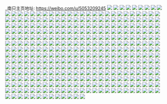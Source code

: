 _南只主页地址: https://weibo.com/u/5053209245 
![](https://wx4.sinaimg.cn/mw2000/005vYKyVly1h8bz9bv41wj31sc2ds4qq.jpg) 
![](https://wx4.sinaimg.cn/mw2000/005vYKyVly1h8bz99xvopj31sc2dshdt.jpg) 
![](https://wx4.sinaimg.cn/mw2000/005vYKyVly1h89ng5wpj4j32c0340hdv.jpg) 
![](https://wx4.sinaimg.cn/mw2000/005vYKyVly1h89ng7ipqwj32c03401kz.jpg) 
![](https://wx4.sinaimg.cn/mw2000/005vYKyVly1h7kkurerirj32c034du10.jpg) 
![](https://wx4.sinaimg.cn/mw2000/005vYKyVly1h7kkutzgo3j32c035pb2b.jpg) 
![](https://wx4.sinaimg.cn/mw2000/005vYKyVly1h5ttdnh9ncj31o0280npd.jpg) 
![](https://wx4.sinaimg.cn/mw2000/005vYKyVly1h5ttdoce82j32801o0qv5.jpg) 
![](https://wx4.sinaimg.cn/mw2000/005vYKyVly1h4bgzqyxiij32801o0e81.jpg) 
![](https://wx4.sinaimg.cn/mw2000/005vYKyVly1h493lw5nqkj31o02804qq.jpg) 
![](https://wx4.sinaimg.cn/mw2000/005vYKyVly1h493ltpba1j31o02801ky.jpg) 
![](https://wx4.sinaimg.cn/mw2000/005vYKyVly1h493lyq69dj31o02801ky.jpg) 
![](https://wx4.sinaimg.cn/mw2000/005vYKyVly1h3hz568sd8j31hc0u0drd.jpg) 
![](https://wx4.sinaimg.cn/mw2000/005vYKyVly1h1e08mchkgj30u0140tis.jpg) 
![](https://wx4.sinaimg.cn/mw2000/005vYKyVly1h1e08lwicxj30u014048h.jpg) 
![](https://wx4.sinaimg.cn/mw2000/005vYKyVly1h1e08mryg4j30u0140gvt.jpg) 
![](https://wx4.sinaimg.cn/mw2000/005vYKyVly1h1e08n90djj30u0140gvy.jpg) 
![](https://wx4.sinaimg.cn/mw2000/005vYKyVly1h0z28vi0xwj30u0140jvx.jpg) 
![](https://wx4.sinaimg.cn/mw2000/005vYKyVly1h0z28uv9b1j30u0140q7p.jpg) 
![](https://wx4.sinaimg.cn/mw2000/005vYKyVly1gzshrd2qjhj32c02c0qv6.jpg) 
![](https://wx4.sinaimg.cn/mw2000/005vYKyVly1gzshrb40kij31o0280kjl.jpg) 
![](https://wx4.sinaimg.cn/mw2000/005vYKyVly1gzshrfop6jj31o0280kjl.jpg) 
![](https://wx4.sinaimg.cn/mw2000/005vYKyVly1gzshsk5t18j32c02d4npe.jpg) 
![](https://wx4.sinaimg.cn/mw2000/005vYKyVly1gzkdjzkkwhj32801o07wi.jpg) 
![](https://wx4.sinaimg.cn/mw2000/005vYKyVly1gzkdjyqph9j31be0zjn9x.jpg) 
![](https://wx4.sinaimg.cn/mw2000/005vYKyVly1gzkdk07zobj31o0280x6p.jpg) 
![](https://wx4.sinaimg.cn/mw2000/005vYKyVly1gzkdk1mr3cj31o0280u0x.jpg) 
![](https://wx4.sinaimg.cn/mw2000/005vYKyVly1gzkdk2bxrrj31o02804qq.jpg) 
![](https://wx4.sinaimg.cn/mw2000/005vYKyVly1gzkdk30rtrj31o0280e81.jpg) 
![](https://wx4.sinaimg.cn/mw2000/005vYKyVly1gz8u9sxvioj31671kwb29.jpg) 
![](https://wx4.sinaimg.cn/mw2000/005vYKyVly1gz3p1htcafj31o0280b29.jpg) 
![](https://wx4.sinaimg.cn/mw2000/005vYKyVly1gygo352uj0j30zk1hcak2.jpg) 
![](https://wx4.sinaimg.cn/mw2000/005vYKyVly1gygo34oz9bj30zk1hcdoq.jpg) 
![](https://wx4.sinaimg.cn/mw2000/005vYKyVly1gygo35npv8j30zj1hbguv.jpg) 
![](https://wx4.sinaimg.cn/mw2000/005vYKyVly1gxztcavr7bj32c0340npf.jpg) 
![](https://wx4.sinaimg.cn/mw2000/005vYKyVly1gxdpdfb72nj31nz1nzhdt.jpg) 
![](https://wx4.sinaimg.cn/mw2000/005vYKyVly1gxdpdef0acj31o02807wi.jpg) 
![](https://wx4.sinaimg.cn/mw2000/005vYKyVly1gx9w932clnj31o0280u0x.jpg) 
![](https://wx4.sinaimg.cn/mw2000/005vYKyVly1gx52aa3vgwj31ho1zk1ky.jpg) 
![](https://wx4.sinaimg.cn/mw2000/005vYKyVly1gx52acoecgj32802z3kjn.jpg) 
![](https://wx4.sinaimg.cn/mw2000/005vYKyVly1gx52a88ijfj33402c0kjo.jpg) 
![](https://wx4.sinaimg.cn/mw2000/005vYKyVly1gx52afbywyj330u29m7wk.jpg) 
![](https://wx4.sinaimg.cn/mw2000/005vYKyVly1gwv6usr64oj32c02c0npd.jpg) 
![](https://wx4.sinaimg.cn/mw2000/005vYKyVly1gwv6utzufhj31o0280hdt.jpg) 
![](https://wx4.sinaimg.cn/mw2000/005vYKyVly1gwv6uqlqv7j32c0340b2a.jpg) 
![](https://wx4.sinaimg.cn/mw2000/005vYKyVly1gwswy4ljywj32c033zhdz.jpg) 
![](https://wx4.sinaimg.cn/mw2000/005vYKyVly1gwswy82hylj32c034bu12.jpg) 
![](https://wx4.sinaimg.cn/mw2000/005vYKyVly1gw0h23nniij31o0280b29.jpg) 
![](https://wx4.sinaimg.cn/mw2000/005vYKyVly1gvvcnur94nj30u0140n4k.jpg) 
![](https://wx4.sinaimg.cn/mw2000/005vYKyVly1gvvcnuia17j30u0140qaf.jpg) 
![](https://wx4.sinaimg.cn/mw2000/005vYKyVly1gvmrcutfk1j60zk1betlg02.jpg) 
![](https://wx4.sinaimg.cn/mw2000/005vYKyVly1gu2j29gv19j61o01o01kx02.jpg) 
![](https://wx4.sinaimg.cn/mw2000/005vYKyVly1gtvp25u3atj61o0280b2902.jpg) 
![](https://wx4.sinaimg.cn/mw2000/005vYKyVly1gtowjzetzjj61400u0ag302.jpg) 
![](https://wx4.sinaimg.cn/mw2000/005vYKyVly1gtowjzx8jsj617c0oeahn02.jpg) 
![](https://wx4.sinaimg.cn/mw2000/005vYKyVly1gtowk5231gj62c02c0hdt02.jpg) 
![](https://wx4.sinaimg.cn/mw2000/005vYKyVly1gtowk1wefbj60u013ygsc02.jpg) 
![](https://wx4.sinaimg.cn/mw2000/005vYKyVly1gtowk0vbtzj60u0140qbp02.jpg) 
![](https://wx4.sinaimg.cn/mw2000/005vYKyVly1gtowk0cu7mj60u0140ak202.jpg) 
![](https://wx4.sinaimg.cn/mw2000/005vYKyVly1gtowk35ovej60u00u0k7d02.jpg) 
![](https://wx4.sinaimg.cn/mw2000/005vYKyVly1gtowk18dxlj61400u0n1102.jpg) 
![](https://wx4.sinaimg.cn/mw2000/005vYKyVly1gtowk2gnztj60vc0vck1u02.jpg) 
![](https://wx4.sinaimg.cn/mw2000/005vYKyVly1gtdbs1xgcmj323u35sb2a.jpg) 
![](https://wx4.sinaimg.cn/mw2000/005vYKyVly1gt27nnsk5sj30vc15sqej.jpg) 
![](https://wx4.sinaimg.cn/mw2000/005vYKyVly1gt1pnte7z1j30vc15stj4.jpg) 
![](https://wx4.sinaimg.cn/mw2000/005vYKyVly1gswyrt9njhj32c0340qv5.jpg) 
![](https://wx4.sinaimg.cn/mw2000/005vYKyVly1gswyrmcv75j32c03401ky.jpg) 
![](https://wx4.sinaimg.cn/mw2000/005vYKyVly1gsvy78zr0uj60vc15stmb02.jpg) 
![](https://wx4.sinaimg.cn/mw2000/005vYKyVly1gsvy79t4tjj30vc15s7k0.jpg) 
![](https://wx4.sinaimg.cn/mw2000/005vYKyVly1gsund6bs1qj30vc15saqa.jpg) 
![](https://wx4.sinaimg.cn/mw2000/005vYKyVly1gsund5kzwfj30vc15sndv.jpg) 
![](https://wx4.sinaimg.cn/mw2000/005vYKyVly1gss9u4zx9bj30vc15sdp9.jpg) 
![](https://wx4.sinaimg.cn/mw2000/005vYKyVly1gss9u5moydj30vc15sai8.jpg) 
![](https://wx4.sinaimg.cn/mw2000/005vYKyVly1gsj7cdq77qj30vc15s4a5.jpg) 
![](https://wx4.sinaimg.cn/mw2000/005vYKyVly1gsj7cdar3jj30wi176wpr.jpg) 
![](https://wx4.sinaimg.cn/mw2000/005vYKyVly1gs9g2m6rn8j30vc15stg1.jpg) 
![](https://wx4.sinaimg.cn/mw2000/005vYKyVly1gs48w1hrs4j30zk0k0q9o.jpg) 
![](https://wx4.sinaimg.cn/mw2000/005vYKyVly1gs48w1qbsuj30u00u045x.jpg) 
![](https://wx4.sinaimg.cn/mw2000/005vYKyVly1gs48w28e45j32bz2bze81.jpg) 
![](https://wx4.sinaimg.cn/mw2000/005vYKyVly1gs48w33fh9j63402c0kjm02.jpg) 
![](https://wx4.sinaimg.cn/mw2000/005vYKyVly1grfgrigyamj32c03407wi.jpg) 
![](https://wx4.sinaimg.cn/mw2000/005vYKyVly1grfgrjj64ej32c03407wi.jpg) 
![](https://wx4.sinaimg.cn/mw2000/005vYKyVly1greigml2d1j60u0140ah602.jpg) 
![](https://wx4.sinaimg.cn/mw2000/005vYKyVly1grdbuovmjaj32c03404qp.jpg) 
![](https://wx4.sinaimg.cn/mw2000/005vYKyVly1grdbuqskrlj33402c0e81.jpg) 
![](https://wx4.sinaimg.cn/mw2000/005vYKyVly1grdbusna5uj32c03407wh.jpg) 
![](https://wx4.sinaimg.cn/mw2000/005vYKyVly1grcdm69pivj30vc15s135.jpg) 
![](https://wx4.sinaimg.cn/mw2000/005vYKyVly1grcdm57i9bj30qc1atdnn.jpg) 
![](https://wx4.sinaimg.cn/mw2000/005vYKyVly1grc5etc2znj31400u07ed.jpg) 
![](https://wx4.sinaimg.cn/mw2000/005vYKyVly1grc5etr0vtj31400u00vg.jpg) 
![](https://wx4.sinaimg.cn/mw2000/005vYKyVly1grb15uemrkj30vc15sh5y.jpg) 
![](https://wx4.sinaimg.cn/mw2000/005vYKyVly1grb15vixl2j32c0340h7t.jpg) 
![](https://wx4.sinaimg.cn/mw2000/005vYKyVly1grb15tbwgvj32c0340avs.jpg) 
![](https://wx4.sinaimg.cn/mw2000/005vYKyVly1grb15yuwkoj33402c0e82.jpg) 
![](https://wx4.sinaimg.cn/mw2000/005vYKyVly1gr0nltotyvj30u0140drp.jpg) 
![](https://wx4.sinaimg.cn/mw2000/005vYKyVly1gr0nlsf2i9j30u0140qfv.jpg) 
![](https://wx4.sinaimg.cn/mw2000/005vYKyVly1gqzeisbnw8j31400u0th8.jpg) 
![](https://wx4.sinaimg.cn/mw2000/005vYKyVly1gqzeitroznj31400u0110.jpg) 
![](https://wx4.sinaimg.cn/mw2000/005vYKyVly1gqzeiuzec3j31400u0tgx.jpg) 
![](https://wx4.sinaimg.cn/mw2000/005vYKyVly1gqykfs694nj32c0340npd.jpg) 
![](https://wx4.sinaimg.cn/mw2000/005vYKyVly1gqwvewm0oij30to1gqgzr.jpg) 
![](https://wx4.sinaimg.cn/mw2000/005vYKyVly1gqriy2k7rrj30vc0vcdnk.jpg) 
![](https://wx4.sinaimg.cn/mw2000/005vYKyVly1gqriy3t1ftj32c02c0b2a.jpg) 
![](https://wx4.sinaimg.cn/mw2000/005vYKyVly1gqriy29xwjj30vc0vcwpc.jpg) 
![](https://wx4.sinaimg.cn/mw2000/005vYKyVly1gqqai50umbj31400u0jwv.jpg) 
![](https://wx4.sinaimg.cn/mw2000/005vYKyVly1gqktp8airmj30vc15sqew.jpg) 
![](https://wx4.sinaimg.cn/mw2000/005vYKyVly1gqktp9mfjtj32c03407wh.jpg) 
![](https://wx4.sinaimg.cn/mw2000/005vYKyVly1gqa7tqj7lnj315s0vcwnx.jpg) 
![](https://wx4.sinaimg.cn/mw2000/005vYKyVly1gqa7tq7ojhj315s0vcajw.jpg) 
![](https://wx4.sinaimg.cn/mw2000/005vYKyVly1gq3ch6zc2pj32c0340hdw.jpg) 
![](https://wx4.sinaimg.cn/mw2000/005vYKyVly1gq3ch59e9qj32c0340hdw.jpg) 
![](https://wx4.sinaimg.cn/mw2000/005vYKyVly1gpw9h0ed8fj33402c0qv7.jpg) 
![](https://wx4.sinaimg.cn/mw2000/005vYKyVly1gpw9h72wsaj33402c01kz.jpg) 
![](https://wx4.sinaimg.cn/mw2000/005vYKyVly1gpvecueon4j30vc15sam0.jpg) 
![](https://wx4.sinaimg.cn/mw2000/005vYKyVly1gpsvswa623j315s0vctq6.jpg) 
![](https://wx4.sinaimg.cn/mw2000/005vYKyVly1gpsvt0c17fj315s0vc19e.jpg) 
![](https://wx4.sinaimg.cn/mw2000/005vYKyVly1gp6s1ywfxgj32c0340x6p.jpg) 
![](https://wx4.sinaimg.cn/mw2000/005vYKyVly1gp4osw9mdrj30wi15v142.jpg) 
![](https://wx4.sinaimg.cn/mw2000/005vYKyVly1gp4oswo5otj30wg15o13m.jpg) 
![](https://wx4.sinaimg.cn/mw2000/005vYKyVly1goyomyuikdj30u0140ql9.jpg) 
![](https://wx4.sinaimg.cn/mw2000/005vYKyVly1goyomzh5plj31400u016d.jpg) 
![](https://wx4.sinaimg.cn/mw2000/005vYKyVly1gox0ssa2i0j30vc15sdrp.jpg) 
![](https://wx4.sinaimg.cn/mw2000/005vYKyVly1gocixv36orj32ps1j0e81.jpg) 
![](https://wx4.sinaimg.cn/mw2000/005vYKyVly1go3gn2wduzj31400u0apk.jpg) 
![](https://wx4.sinaimg.cn/mw2000/005vYKyVly1go3gn3uke8j30u0140aik.jpg) 
![](https://wx4.sinaimg.cn/mw2000/005vYKyVly1go3gn22iakj30u0140ndf.jpg) 
![](https://wx4.sinaimg.cn/mw2000/005vYKyVly1go3gn5lzf7j31hc0u0gzo.jpg) 
![](https://wx4.sinaimg.cn/mw2000/005vYKyVly1gnxtpye3xjj30vc15s7ig.jpg) 
![](https://wx4.sinaimg.cn/mw2000/005vYKyVly1gnpj15ig98j32bk1qo4qp.jpg) 
![](https://wx4.sinaimg.cn/mw2000/005vYKyVly1gnpj1and3sj33402c0kjm.jpg) 
![](https://wx4.sinaimg.cn/mw2000/005vYKyVly1gnpj14docoj32c02c0kjl.jpg) 
![](https://wx4.sinaimg.cn/mw2000/005vYKyVly1gnpj18f7p5j33402c01ky.jpg) 
![](https://wx4.sinaimg.cn/mw2000/005vYKyVly1gnpj16k6ucj32c02c0kjl.jpg) 
![](https://wx4.sinaimg.cn/mw2000/005vYKyVly1gnh53crgm3j30u01404da.jpg) 
![](https://wx4.sinaimg.cn/mw2000/005vYKyVly1gnh53c7c2yj30u014016m.jpg) 
![](https://wx4.sinaimg.cn/mw2000/005vYKyVly1gnbyf29nlfj30vc15sh1f.jpg) 
![](https://wx4.sinaimg.cn/mw2000/005vYKyVly1gn2srjj3bwj33402c0hdy.jpg) 
![](https://wx4.sinaimg.cn/mw2000/005vYKyVly1gmwws380skj315s0vcqiu.jpg) 
![](https://wx4.sinaimg.cn/mw2000/005vYKyVly1gmwws3ww7oj315s0vcqio.jpg) 
![](https://wx4.sinaimg.cn/mw2000/005vYKyVly1gmphnm3jhuj30vc15sdq8.jpg) 
![](https://wx4.sinaimg.cn/mw2000/005vYKyVly1gmphnmcevyj30vc15sqe4.jpg) 
![](https://wx4.sinaimg.cn/mw2000/005vYKyVly1gmhyrxao36j31900u0n3b.jpg) 
![](https://wx4.sinaimg.cn/mw2000/005vYKyVly1gmef9oax6xj31o0280npd.jpg) 
![](https://wx4.sinaimg.cn/mw2000/005vYKyVly1gmbv4onbbnj32c035ou0z.jpg) 
![](https://wx4.sinaimg.cn/mw2000/005vYKyVly1gmbv4vfiowj33402c0hdv.jpg) 
![](https://wx4.sinaimg.cn/mw2000/005vYKyVly1gmbv4hmrbsj32c0354x6r.jpg) 
![](https://wx4.sinaimg.cn/mw2000/005vYKyVly1gm7irn2m69j315s15sncc.jpg) 
![](https://wx4.sinaimg.cn/mw2000/005vYKyVly1gm6ezmwlxqj30vc15san6.jpg) 
![](https://wx4.sinaimg.cn/mw2000/005vYKyVly1gm44mqx5btj31o0280qv5.jpg) 
![](https://wx4.sinaimg.cn/mw2000/005vYKyVly1gm0jb46qstj30vc15sqf3.jpg) 
![](https://wx4.sinaimg.cn/mw2000/005vYKyVly1gm0jb2cqcij33402c0npd.jpg) 
![](https://wx4.sinaimg.cn/mw2000/005vYKyVly1gm0jb4y23cj30vc15swun.jpg) 
![](https://wx4.sinaimg.cn/mw2000/005vYKyVly1gly7mne58gj32yo1o0kjm.jpg) 
![](https://wx4.sinaimg.cn/mw2000/005vYKyVly1glt30xgzw4j315s0vc46n.jpg) 
![](https://wx4.sinaimg.cn/mw2000/005vYKyVly1glt30xahlkj315s0vcjzh.jpg) 
![](https://wx4.sinaimg.cn/mw2000/005vYKyVly1glq2yv5rxdj30u0140jzv.jpg) 
![](https://wx4.sinaimg.cn/mw2000/005vYKyVly1glq2yw4a27j32c02c0b29.jpg) 
![](https://wx4.sinaimg.cn/mw2000/005vYKyVly1glq2ywxnnyj30u0140ah0.jpg) 
![](https://wx4.sinaimg.cn/mw2000/005vYKyVly1gll1i32qnlj30vc15stix.jpg) 
![](https://wx4.sinaimg.cn/mw2000/005vYKyVly1gll1i3crqqj30vc0vctjd.jpg) 
![](https://wx4.sinaimg.cn/mw2000/005vYKyVly1gll1i3pt0uj30vc15s14f.jpg) 
![](https://wx4.sinaimg.cn/mw2000/005vYKyVly1glk5gzl9iij30vc15sk5e.jpg) 
![](https://wx4.sinaimg.cn/mw2000/005vYKyVly1glg9sp7qj9j31o0280hdt.jpg) 
![](https://wx4.sinaimg.cn/mw2000/005vYKyVly1glg9sqeb2rj32c03401kx.jpg) 
![](https://wx4.sinaimg.cn/mw2000/005vYKyVly1glb3vi5alkj30vc15sanf.jpg) 
![](https://wx4.sinaimg.cn/mw2000/005vYKyVly1glb3vincmaj30vc15sk56.jpg) 
![](https://wx4.sinaimg.cn/mw2000/005vYKyVly1gl6jbw2ymnj30vc15sapj.jpg) 
![](https://wx4.sinaimg.cn/mw2000/005vYKyVly1gl539akrroj31o0280e81.jpg) 
![](https://wx4.sinaimg.cn/mw2000/005vYKyVly1gl53982fh0j31o01o07wh.jpg) 
![](https://wx4.sinaimg.cn/mw2000/005vYKyVly1gl1q7yy9ibj30u01404eg.jpg) 
![](https://wx4.sinaimg.cn/mw2000/005vYKyVly1gl1q7zqivzj30u014odtz.jpg) 
![](https://wx4.sinaimg.cn/mw2000/005vYKyVly1gl0q0yneg3j30u01407h2.jpg) 
![](https://wx4.sinaimg.cn/mw2000/005vYKyVly1gl0q0vidj0j30u0140gy6.jpg) 
![](https://wx4.sinaimg.cn/mw2000/005vYKyVly1gl0q0zd9kcj30u014015e.jpg) 
![](https://wx4.sinaimg.cn/mw2000/005vYKyVly1gksl41ozc0j31o01o0kjl.jpg) 
![](https://wx4.sinaimg.cn/mw2000/005vYKyVly1gksl40qsjej31o01o0qv5.jpg) 
![](https://wx4.sinaimg.cn/mw2000/005vYKyVly1gkr0vgxy5ij31o0280u0x.jpg) 
![](https://wx4.sinaimg.cn/mw2000/005vYKyVly1gknw1juwy1j30vc0vck94.jpg) 
![](https://wx4.sinaimg.cn/mw2000/005vYKyVly1gknw1kjk2yj30vc0vcqo6.jpg) 
![](https://wx4.sinaimg.cn/mw2000/005vYKyVly1gknw1k58sej30vc0vcaur.jpg) 
![](https://wx4.sinaimg.cn/mw2000/005vYKyVly1gknw1jlizvj30vc0vc4jb.jpg) 
![](https://wx4.sinaimg.cn/mw2000/005vYKyVly1gkjxa9w2t4j31o01o0npd.jpg) 
![](https://wx4.sinaimg.cn/mw2000/005vYKyVly1gk9y86yb3uj31o01o04qp.jpg) 
![](https://wx4.sinaimg.cn/mw2000/005vYKyVly1gk9y87jgkdj31o01o0b1f.jpg) 
![](https://wx4.sinaimg.cn/mw2000/005vYKyVly1gk9y88bmmcj31o01o04qp.jpg) 
![](https://wx4.sinaimg.cn/mw2000/005vYKyVly1gk7scgemnvj31o01o0x6p.jpg) 
![](https://wx4.sinaimg.cn/mw2000/005vYKyVly1gk6hknbp1aj31o0280e81.jpg) 
![](https://wx4.sinaimg.cn/mw2000/005vYKyVly1gk2t1qzvkkj31o0280kjl.jpg) 
![](https://wx4.sinaimg.cn/mw2000/005vYKyVly1gjs99uyu0qj31p90sbgwi.jpg) 
![](https://wx4.sinaimg.cn/mw2000/005vYKyVly1gjs99w5wmjj30u0140k0m.jpg) 
![](https://wx4.sinaimg.cn/mw2000/005vYKyVly1gjs99ru9k5j31pc0sc154.jpg) 
![](https://wx4.sinaimg.cn/mw2000/005vYKyVly1gjo43skmuij30u0140afv.jpg) 
![](https://wx4.sinaimg.cn/mw2000/005vYKyVly1gjkq7cfz2jj30u0140n6o.jpg) 
![](https://wx4.sinaimg.cn/mw2000/005vYKyVly1gjiasctfm0j30u0140qgi.jpg) 
![](https://wx4.sinaimg.cn/mw2000/005vYKyVly1gjiasfa2daj30u00u0zsg.jpg) 
![](https://wx4.sinaimg.cn/mw2000/005vYKyVly1gjias9ml5tj30u01404aa.jpg) 
![](https://wx4.sinaimg.cn/mw2000/005vYKyVly1gjhlkk5vaaj30u0140wqh.jpg) 
![](https://wx4.sinaimg.cn/mw2000/005vYKyVly1gjhlkrvhwyj30u00u047w.jpg) 
![](https://wx4.sinaimg.cn/mw2000/005vYKyVly1gjhlkrkfskj30u0140gy0.jpg) 
![](https://wx4.sinaimg.cn/mw2000/005vYKyVly1gjhlkx1r33j30u0140wpo.jpg) 
![](https://wx4.sinaimg.cn/mw2000/005vYKyVly1gjhll56ojwj30u014015a.jpg) 
![](https://wx4.sinaimg.cn/mw2000/005vYKyVly1gjhllhqixfj30u0140494.jpg) 
![](https://wx4.sinaimg.cn/mw2000/005vYKyVly1gj64dny2tmj30q80xhq9e.jpg) 
![](https://wx4.sinaimg.cn/mw2000/005vYKyVgy1gj24brthz9j31400u0489.jpg) 
![](https://wx4.sinaimg.cn/mw2000/005vYKyVgy1gj24bqvnzaj30u0140am8.jpg) 
![](https://wx4.sinaimg.cn/mw2000/005vYKyVgy1gj24bs8w31j31400u0gt9.jpg) 
![](https://wx4.sinaimg.cn/mw2000/005vYKyVgy1gj24brd25fj30u0140wrg.jpg) 
![](https://wx4.sinaimg.cn/mw2000/005vYKyVgy1gj24bqdptej30u0140dxc.jpg) 
![](https://wx4.sinaimg.cn/mw2000/005vYKyVgy1gj24bsn9eoj30u0140wr4.jpg) 
![](https://wx4.sinaimg.cn/mw2000/005vYKyVgy1gj1xh3yoe0j30u0140h05.jpg) 
![](https://wx4.sinaimg.cn/mw2000/005vYKyVgy1gj1xh4g43pj30u0140tlp.jpg) 
![](https://wx4.sinaimg.cn/mw2000/005vYKyVgy1gj0xdy4kypj30u0128tl8.jpg) 
![](https://wx4.sinaimg.cn/mw2000/005vYKyVgy1gj0b6bgr2zj30u0140gyf.jpg) 
![](https://wx4.sinaimg.cn/mw2000/005vYKyVgy1gj0b6b0z8tj30u0140dsk.jpg) 
![](https://wx4.sinaimg.cn/mw2000/005vYKyVgy1gj0b6bxnslj30u0140k4h.jpg) 
![](https://wx4.sinaimg.cn/mw2000/005vYKyVgy1gizu96aybbj316o1kw1kx.jpg) 
![](https://wx4.sinaimg.cn/mw2000/005vYKyVgy1gizu919tmnj31kw1kwx6p.jpg) 
![](https://wx4.sinaimg.cn/mw2000/005vYKyVly1giowmpblhbj31o0280kjl.jpg) 
![](https://wx4.sinaimg.cn/mw2000/005vYKyVly1giowmod1orj31o0280hdt.jpg) 
![](https://wx4.sinaimg.cn/mw2000/005vYKyVly1gibjljpul5j31o0280qtd.jpg) 
![](https://wx4.sinaimg.cn/mw2000/005vYKyVly1gibjlkmlalj31o01o0b29.jpg) 
![](https://wx4.sinaimg.cn/mw2000/005vYKyVly1gibjliy4pvj31o01o0awi.jpg) 
![](https://wx4.sinaimg.cn/mw2000/005vYKyVly1gi0cz0ha2rj31o02804qp.jpg) 
![](https://wx4.sinaimg.cn/mw2000/005vYKyVly1gi0cz1v02xj32c02c07sa.jpg) 
![](https://wx4.sinaimg.cn/mw2000/005vYKyVly1gi0cyzombcj31o02804qp.jpg) 
![](https://wx4.sinaimg.cn/mw2000/005vYKyVly1ghmzk4a1qcj30u00u0gqt.jpg) 
![](https://wx4.sinaimg.cn/mw2000/005vYKyVly1ghmzk81gsgj30v91vob2f.jpg) 
![](https://wx4.sinaimg.cn/mw2000/005vYKyVly1ghmzk8hhy8j30u00u0q8r.jpg) 
![](https://wx4.sinaimg.cn/mw2000/005vYKyVly1ghilvjq7moj31kw1kw4aw.jpg) 
![](https://wx4.sinaimg.cn/mw2000/005vYKyVly1gh8z7nw2umj30u00u011f.jpg) 
![](https://wx4.sinaimg.cn/mw2000/005vYKyVly1gh8z7o8od1j30u00u0n4t.jpg) 
![](https://wx4.sinaimg.cn/mw2000/005vYKyVly1gh36p6x3tqj30u0140tk8.jpg) 
![](https://wx4.sinaimg.cn/mw2000/005vYKyVly1gh36p6ahccj30u0140al8.jpg) 
![](https://wx4.sinaimg.cn/mw2000/005vYKyVly1gh36p7domhj30u0140dqp.jpg) 
![](https://wx4.sinaimg.cn/mw2000/005vYKyVly1ggney43tknj316o1kwayl.jpg) 
![](https://wx4.sinaimg.cn/mw2000/005vYKyVly1ggknn1kq3pj31o01o01kx.jpg) 
![](https://wx4.sinaimg.cn/mw2000/005vYKyVly1ggknn0kryfj31o01o0qus.jpg) 
![](https://wx4.sinaimg.cn/mw2000/005vYKyVly1ggio8gnqbgj30u00u0459.jpg) 
![](https://wx4.sinaimg.cn/mw2000/005vYKyVly1ggio8ge1jlj30u00u0qa7.jpg) 
![](https://wx4.sinaimg.cn/mw2000/005vYKyVly1ggio8g1hi3j30u00u0454.jpg) 
![](https://wx4.sinaimg.cn/mw2000/005vYKyVly1ggio8f8gmnj30u00u0461.jpg) 
![](https://wx4.sinaimg.cn/mw2000/005vYKyVly1ggio8gzrm4j30u00u0n5w.jpg) 
![](https://wx4.sinaimg.cn/mw2000/005vYKyVly1ggio8fk83ej30u00u013w.jpg) 
![](https://wx4.sinaimg.cn/mw2000/005vYKyVly1ggb6br2r4bj31f02ionjg.jpg) 
![](https://wx4.sinaimg.cn/mw2000/005vYKyVly1gg3uhbciwqj32c0340b2b.jpg) 
![](https://wx4.sinaimg.cn/mw2000/005vYKyVly1gg1dqjevxwj31o01o0qv5.jpg) 
![](https://wx4.sinaimg.cn/mw2000/005vYKyVly1gg1dqoidpzj31o01o07wi.jpg) 
![](https://wx4.sinaimg.cn/mw2000/005vYKyVly1gg1dqk1ffsj31o01o0b2a.jpg) 
![](https://wx4.sinaimg.cn/mw2000/005vYKyVly1gg1dqfqay7j31o01o07wi.jpg) 
![](https://wx4.sinaimg.cn/mw2000/005vYKyVly1gg1dqptsa0j31o01o07wi.jpg) 
![](https://wx4.sinaimg.cn/mw2000/005vYKyVly1gg1dqnhqtnj31o01o0x6p.jpg) 
![](https://wx4.sinaimg.cn/mw2000/005vYKyVly1gfza9fg5d2j31400u0ai4.jpg) 
![](https://wx4.sinaimg.cn/mw2000/005vYKyVly1gfza9flvtnj30u0140q7c.jpg) 
![](https://wx4.sinaimg.cn/mw2000/005vYKyVly1gfyj1z20asj31o01o04qp.jpg) 
![](https://wx4.sinaimg.cn/mw2000/005vYKyVly1gfr958t0esj31o0280b29.jpg) 
![](https://wx4.sinaimg.cn/mw2000/005vYKyVly1gfr959t85bj31o02807wh.jpg) 
![](https://wx4.sinaimg.cn/mw2000/005vYKyVly1gforjzd2otj31o024okjl.jpg) 
![](https://wx4.sinaimg.cn/mw2000/005vYKyVly1gforjxpkjqj31o01o0hdt.jpg) 
![](https://wx4.sinaimg.cn/mw2000/005vYKyVly1gforjuzzeyj31o01o07wh.jpg) 
![](https://wx4.sinaimg.cn/mw2000/005vYKyVly1gforjyp8xuj31o0280tzk.jpg) 
![](https://wx4.sinaimg.cn/mw2000/005vYKyVly1gforjwt6edj31o01o0qv5.jpg) 
![](https://wx4.sinaimg.cn/mw2000/005vYKyVly1gforjvweikj31o0280kjl.jpg) 
![](https://wx4.sinaimg.cn/mw2000/005vYKyVly1gfo72y117ij30u00u0k0m.jpg) 
![](https://wx4.sinaimg.cn/mw2000/005vYKyVly1gfo72xl052j30u00u0gt4.jpg) 
![](https://wx4.sinaimg.cn/mw2000/005vYKyVly1gfazbxsux3j30u019013u.jpg) 
![](https://wx4.sinaimg.cn/mw2000/005vYKyVly1gfadgqp7rhj31o0280kjl.jpg) 
![](https://wx4.sinaimg.cn/mw2000/005vYKyVly1gfadgrbje9j31o0280kjl.jpg) 
![](https://wx4.sinaimg.cn/mw2000/005vYKyVly1gf97kjwmekj32c0340e84.jpg) 
![](https://wx4.sinaimg.cn/mw2000/005vYKyVly1gf97kkj9irj30u01hc448.jpg) 
![](https://wx4.sinaimg.cn/mw2000/005vYKyVly1gf97klv1k6j32c03407wi.jpg) 
![](https://wx4.sinaimg.cn/mw2000/005vYKyVly1gey0til8cyj31o02yohbb.jpg) 
![](https://wx4.sinaimg.cn/mw2000/005vYKyVly1gematnftdtj32c0340x6s.jpg) 
![](https://wx4.sinaimg.cn/mw2000/005vYKyVly1gemau9mf0vj30u0140q63.jpg) 
![](https://wx4.sinaimg.cn/mw2000/005vYKyVly1gematp2zyjj32c0340kjp.jpg) 
![](https://wx4.sinaimg.cn/mw2000/005vYKyVly1gcbcksqk0pj31o01o0b29.jpg) 
![](https://wx4.sinaimg.cn/mw2000/005vYKyVly1gcbcktfgnmj31o0280kig.jpg) 
![](https://wx4.sinaimg.cn/mw2000/005vYKyVly1gcbckrydhxj31o01o0kjl.jpg) 
![](https://wx4.sinaimg.cn/mw2000/005vYKyVly1gcbcku978yj31o01o07qo.jpg) 
![](https://wx4.sinaimg.cn/mw2000/005vYKyVly1gcbckv4n15j31o01o0qpc.jpg) 
![](https://wx4.sinaimg.cn/mw2000/005vYKyVly1gcbckvkrvpj31o01o0qp8.jpg) 
![](https://wx4.sinaimg.cn/mw2000/005vYKyVly1gb7vglx9kkj30u00u0ago.jpg) 
![](https://wx4.sinaimg.cn/mw2000/005vYKyVly1gb7vgm7lvwj30u00u0q9s.jpg) 
![](https://wx4.sinaimg.cn/mw2000/005vYKyVly1gaf9u7h6suj31mh25shdx.jpg) 
![](https://wx4.sinaimg.cn/mw2000/005vYKyVly1gaf9u5n05rj31mh25skjp.jpg) 
![](https://wx4.sinaimg.cn/mw2000/005vYKyVly1gaf9u8xdvfj31mh25s4qt.jpg) 
![](https://wx4.sinaimg.cn/mw2000/005vYKyVly1g9n9mjohsyj32c02c0npg.jpg) 
![](https://wx4.sinaimg.cn/mw2000/005vYKyVly1g9n9mq4z1uj32c03407wi.jpg) 
![](https://wx4.sinaimg.cn/mw2000/005vYKyVly1g9k1lbwz9xj30v80v8k5t.jpg) 
![](https://wx4.sinaimg.cn/mw2000/005vYKyVly1g9k1lbccefj31o01o0b2a.jpg) 
![](https://wx4.sinaimg.cn/mw2000/005vYKyVly1g9k1ldhygzj31o01o0kjm.jpg) 
![](https://wx4.sinaimg.cn/mw2000/005vYKyVly1g9ez5jgtnqj30u013x15k.jpg) 
![](https://wx4.sinaimg.cn/mw2000/005vYKyVly1g8s5ngsp4mj31o0280b29.jpg) 
![](https://wx4.sinaimg.cn/mw2000/005vYKyVly1g7aygqe84jj30u0140n5y.jpg) 
![](https://wx4.sinaimg.cn/mw2000/005vYKyVly1g7aygrrlhrj30u01407dk.jpg) 
![](https://wx4.sinaimg.cn/mw2000/005vYKyVly1g7aygsjg2hj30u00u0wn6.jpg) 
![](https://wx4.sinaimg.cn/mw2000/005vYKyVly1g7aygt8ws8j30u014r4af.jpg) 
![](https://wx4.sinaimg.cn/mw2000/005vYKyVly1g71lc45ykfj31o027uwyj.jpg) 
![](https://wx4.sinaimg.cn/mw2000/005vYKyVly1g6ogpki6d6j31o027ue83.jpg) 
![](https://wx4.sinaimg.cn/mw2000/005vYKyVly1g6ogpl3r9gj31o0280twu.jpg) 
![](https://wx4.sinaimg.cn/mw2000/005vYKyVly1g6msf29mxnj30u00u07ri.jpg) 
![](https://wx4.sinaimg.cn/mw2000/005vYKyVly1g6msf2rojaj31400u00x3.jpg) 
![](https://wx4.sinaimg.cn/mw2000/005vYKyVly1g6gw6pfiysj31o01o0npd.jpg) 
![](https://wx4.sinaimg.cn/mw2000/005vYKyVly1g5xyupkwpaj31ei1eidv5.jpg) 
![](https://wx4.sinaimg.cn/mw2000/005vYKyVly1g5xyupbyspj31o01o0x5s.jpg) 
![](https://wx4.sinaimg.cn/mw2000/005vYKyVly1g5i4ycub2yj31m61m67wk.jpg) 
![](https://wx4.sinaimg.cn/mw2000/005vYKyVly1g5b6i42b6sj31o01o07wi.jpg) 
![](https://wx4.sinaimg.cn/mw2000/005vYKyVly1g55h1qz7w3j33402c0tyj.jpg) 
![](https://wx4.sinaimg.cn/mw2000/005vYKyVly1g55h1up85dj32ae340qvg.jpg) 
![](https://wx4.sinaimg.cn/mw2000/005vYKyVly1g50pytlagfj30u013yn4t.jpg) 
![](https://wx4.sinaimg.cn/mw2000/005vYKyVly1g50pyszn29j30u013ydo2.jpg) 
![](https://wx4.sinaimg.cn/mw2000/005vYKyVly1g4tvj1kbruj313x0u0jtx.jpg) 
![](https://wx4.sinaimg.cn/mw2000/005vYKyVly1g4tvj3n6erj32c02c0e82.jpg) 
![](https://wx4.sinaimg.cn/mw2000/005vYKyVly1g4tvj4xbnwj32c02c04qq.jpg) 
![](https://wx4.sinaimg.cn/mw2000/005vYKyVly1g4tvj6nvmzj32c02c0x6q.jpg) 
![](https://wx4.sinaimg.cn/mw2000/005vYKyVly1g4tvj14pirj30u013x4ee.jpg) 
![](https://wx4.sinaimg.cn/mw2000/005vYKyVly1g4tvj8bg4ij32c02c0b29.jpg) 
![](https://wx4.sinaimg.cn/mw2000/005vYKyVly1g4tvje0ot6j31m61m67wk.jpg) 
![](https://wx4.sinaimg.cn/mw2000/005vYKyVly1g4tvjfpznpj32c02c01kx.jpg) 
![](https://wx4.sinaimg.cn/mw2000/005vYKyVly1g4tvjajimcj32c02c0nl6.jpg) 
![](https://wx4.sinaimg.cn/mw2000/005vYKyVly1g4g626gkimj32ds1sgu12.jpg) 
![](https://wx4.sinaimg.cn/mw2000/005vYKyVly1g4g6121zdyj32ds1sgqva.jpg) 
![](https://wx4.sinaimg.cn/mw2000/005vYKyVly1g4g63q6blaj32ds1sgkjq.jpg) 
![](https://wx4.sinaimg.cn/mw2000/005vYKyVly1g3qsjf8a5pj30u20u0tf8.jpg) 
![](https://wx4.sinaimg.cn/mw2000/005vYKyVly1g3qsjg5fa1j30u20u0ag6.jpg) 
![](https://wx4.sinaimg.cn/mw2000/005vYKyVly1g3cx718ca2j30u00u07jl.jpg) 
![](https://wx4.sinaimg.cn/mw2000/005vYKyVly1g3cx70cnsyj30u00u0ndd.jpg) 
![](https://wx4.sinaimg.cn/mw2000/005vYKyVly1g3cx730vn9j30u00u04cv.jpg) 
![](https://wx4.sinaimg.cn/mw2000/005vYKyVly1g3cx73vf1fj30u00u0qi1.jpg) 
![](https://wx4.sinaimg.cn/mw2000/005vYKyVly1g29garvozpj30u00u0gx6.jpg) 
![](https://wx4.sinaimg.cn/mw2000/005vYKyVly1g29gaty4tqj30u00u0jz6.jpg) 
![](https://wx4.sinaimg.cn/mw2000/005vYKyVly1g26sfj2p1tj30u03oie81.jpg) 
![](https://wx4.sinaimg.cn/mw2000/005vYKyVgy1g23tnpcv8qj31o027uwx2.jpg) 
![](https://wx4.sinaimg.cn/mw2000/005vYKyVgy1g23tnrrs42j31o027uh5q.jpg) 
![](https://wx4.sinaimg.cn/mw2000/005vYKyVgy1g23tnt7rjij31o027utxn.jpg) 
![](https://wx4.sinaimg.cn/mw2000/005vYKyVly1g1s3h6lq90j32c02c0000.jpg) 
![](https://wx4.sinaimg.cn/mw2000/005vYKyVly1g1s3h7934mj32c02c0u0x.jpg) 
![](https://wx4.sinaimg.cn/mw2000/005vYKyVly1g1qypkert2j313x0u0ndm.jpg) 
![](https://wx4.sinaimg.cn/mw2000/005vYKyVly1g18cvyesnvj31o0280b29.jpg) 
![](https://wx4.sinaimg.cn/mw2000/005vYKyVly1g18cvxuhx3j31o0280kjl.jpg) 
![](https://wx4.sinaimg.cn/mw2000/005vYKyVly1g0z0z0fxjej31sg2ds7wn.jpg) 
![](https://wx4.sinaimg.cn/mw2000/005vYKyVly1g0vik1jqlmj30u0140n9c.jpg) 
![](https://wx4.sinaimg.cn/mw2000/005vYKyVly1g0vik7u2tsj30u013ywl1.jpg) 
![](https://wx4.sinaimg.cn/mw2000/005vYKyVly1fzhhftcgc4j31sg2dsqv8.jpg) 
![](https://wx4.sinaimg.cn/mw2000/005vYKyVly1fzhhfs5hh3j31sg2dse84.jpg) 
![](https://wx4.sinaimg.cn/mw2000/005vYKyVly1fz7p4jg3r2j31400u0jw7.jpg) 
![](https://wx4.sinaimg.cn/mw2000/005vYKyVly1fygzk1uhylj30qo0pq76m.jpg) 
![](https://wx4.sinaimg.cn/mw2000/005vYKyVly1fy9kwt91rjj30rs15ojug.jpg) 
![](https://wx4.sinaimg.cn/mw2000/005vYKyVly1fxw3lgq1shj30m80gotaa.jpg) 
![](https://wx4.sinaimg.cn/mw2000/005vYKyVly1fvn304eivpj30qo140tdb.jpg) 
![](https://wx4.sinaimg.cn/mw2000/005vYKyVly1fup9n3lnb3j30zk0qotdn.jpg) 
![](https://wx4.sinaimg.cn/mw2000/005vYKyVly1fuku0z7rmbj31401hctyv.jpg) 
![](https://wx4.sinaimg.cn/mw2000/005vYKyVly1ftvg5y9y74j32io1w01kz.jpg) 
![](https://wx4.sinaimg.cn/mw2000/005vYKyVly1ftsaajyb25j31w02io7wk.jpg) 
![](https://wx4.sinaimg.cn/mw2000/005vYKyVly1ftlqi4h5mfj30zk0qogt6.jpg) 
![](https://wx4.sinaimg.cn/mw2000/005vYKyVly1ftikbtku29j30u00uc468.jpg) 
![](https://wx4.sinaimg.cn/mw2000/005vYKyVly1fte1ggei7pj30qo0qo0tu.jpg) 
![](https://wx4.sinaimg.cn/mw2000/005vYKyVly1fte1gham32j30qo0qodix.jpg) 
![](https://wx4.sinaimg.cn/mw2000/005vYKyVly1fte1ght8cmj30qo0qot9u.jpg) 
![](https://wx4.sinaimg.cn/mw2000/005vYKyVly1fte1giu3wcj30qo0qo79s.jpg) 
![](https://wx4.sinaimg.cn/mw2000/005vYKyVly1fte1gjx7z8j30qo0qoq7t.jpg) 
![](https://wx4.sinaimg.cn/mw2000/005vYKyVly1fte1gl6bp7j30qo0qo0ww.jpg) 
![](https://wx4.sinaimg.cn/mw2000/005vYKyVly1fte1glv9xsj30qo0qo753.jpg) 
![](https://wx4.sinaimg.cn/mw2000/005vYKyVly1fte1gn0jwpj30qo0qotc5.jpg) 
![](https://wx4.sinaimg.cn/mw2000/005vYKyVly1fte1gnpknkj30qo0qogm4.jpg) 
![](https://wx4.sinaimg.cn/mw2000/005vYKyVly1fsodw708saj30qo0zk430.jpg) 
![](https://wx4.sinaimg.cn/mw2000/005vYKyVly1fsddyc9mbtj30rs2221kx.jpg) 
![](https://wx4.sinaimg.cn/mw2000/005vYKyVly1fsb2jbuuozj32c0340x6p.jpg) 
![](https://wx4.sinaimg.cn/mw2000/005vYKyVly1fsb2jd5v9mj32c03401ky.jpg) 
![](https://wx4.sinaimg.cn/mw2000/005vYKyVly1fs9sw57k84j31401hc7wh.jpg) 
![](https://wx4.sinaimg.cn/mw2000/005vYKyVly1fs9sw6e4mgj31401hcb29.jpg) 
![](https://wx4.sinaimg.cn/mw2000/005vYKyVly1fqs5ulsijnj30qo0qo0w2.jpg) 
![](https://wx4.sinaimg.cn/mw2000/005vYKyVly1fpbm09hjkfj30zk0qo783.jpg) 
